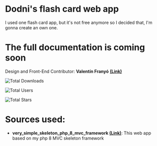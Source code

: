# Dodni's flash card web app
 I used one flash card app, but it's not free anymore so I decided that, I'm gonna create an own one.

# The full documentation is coming soon

 Design and Front-End Contributor: **Valentín Franyó** **[(Link)](https://github.com/Valentin-Franyo)**
 
![Total Downloads](https://img.shields.io/github/downloads/Dodni/dodni-flash-card-web-app/total)

![Total Users](https://img.shields.io/github/forks/Dodni/dodni-flash-card-web-app?style=social)

![Total Stars](https://img.shields.io/github/stars/Dodni/dodni-flash-card-web-app?style=social)

# Sources used:
- **very_simple_skeleton_php_8_mvc_framework [(Link)](https://github.com/Dodni/very_simple_skeleton_php_8_mvc_framework/tree/main)**: This web app based on my php 8 MVC skeleton framework
